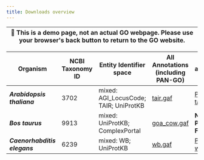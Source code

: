 ```yaml
---
title: Downloads overview
---
```

<!--- noting the old permalink for this page was
 /docs/downloads/

 this might be better as a redirect to http://current.geneontology.org/products/pages/downloads.html
 --->

| :loudspeaker: This is a demo page, not an actual GO webpage. **Please use your browser's back button to return to the GO website.** |
| --- |


|**Organism**|**NCBI Taxonomy ID**|**Entity Identifier space**|**All Annotations (including PAN-GO)**|**PAN-GO annotations only**|
|------------------|-------------|-------------|-------------|------------|
|***Arabidopsis thaliana***| 3702 | mixed: <br> AGI_LocusCode; TAIR; UniProtKB | [tair.gaf](https://current.geneontology.org/annotations/tair.gaf.gz) |[PAN-GO tair.gaf](http://release.geneontology.org/2024-06-17/products/upstream_and_raw_data/paint_tair.gaf.gz) |
|***Bos taurus***| 9913 | mixed: UniProtKB; ComplexPortal | [goa_cow.gaf](https://current.geneontology.org/annotations/goa_cow.gaf.gz) | **NO COW PANGO FILE** |
|***Caenorhabditis elegans***| 6239 | mixed: WB; UniProtKB | [wb.gaf](https://current.geneontology.org/annotations/wb.gaf.gz) |[PAN-GO wb.gaf](http://release.geneontology.org/2024-06-17/products/upstream_and_raw_data/paint_wb.gaf.gz) |
